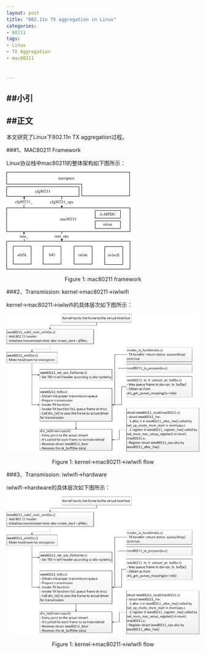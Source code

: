 ```yaml
---
layout: post
title: "802.11n TX aggregation in Linux"
categories:
- 80211
tags:
- Linux
- TX Aggregation
- mac80211


---
```


##小引
----

##正文
----  

本文研究了Linux下802.11n TX aggregation过程。

###1、MAC80211 Framework  

Linux协议栈中mac80211的整体架构如下图所示：	  

![图片](/assets/images/mac80211_framework.png)  
<center>Figure 1: mac80211 framework</center>

###2、Transmission: kernel->mac80211->iwlwifi  

kernel->mac80211->iwlwifi的具体层次如下图所示：	  

![图片](/assets/images/tx_agg_1.png)  
<center>Figure 1: kernel->mac80211->iwlwifi flow</center>


###3、Transmission: iwlwifi->hardware  

iwlwifi->hardware的具体层次如下图所示：	  

![图片](/assets/images/tx_agg_1.png)  
<center>Figure 1: kernel->mac80211->iwlwifi flow</center>